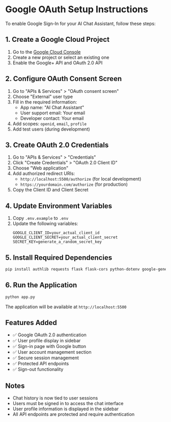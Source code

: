 # Google OAuth Setup Instructions

To enable Google Sign-In for your AI Chat Assistant, follow these steps:

## 1. Create a Google Cloud Project

1. Go to the [Google Cloud Console](https://console.cloud.google.com/)
2. Create a new project or select an existing one
3. Enable the Google+ API and OAuth 2.0 API

## 2. Configure OAuth Consent Screen

1. Go to "APIs & Services" > "OAuth consent screen"
2. Choose "External" user type
3. Fill in the required information:
   - App name: "AI Chat Assistant"
   - User support email: Your email
   - Developer contact: Your email
4. Add scopes: `openid`, `email`, `profile`
5. Add test users (during development)

## 3. Create OAuth 2.0 Credentials

1. Go to "APIs & Services" > "Credentials"
2. Click "Create Credentials" > "OAuth 2.0 Client ID"
3. Choose "Web application"
4. Add authorized redirect URIs:
   - `http://localhost:5500/authorize` (for local development)
   - `https://yourdomain.com/authorize` (for production)
5. Copy the Client ID and Client Secret

## 4. Update Environment Variables

1. Copy `.env.example` to `.env`
2. Update the following variables:
   ```
   GOOGLE_CLIENT_ID=your_actual_client_id
   GOOGLE_CLIENT_SECRET=your_actual_client_secret
   SECRET_KEY=generate_a_random_secret_key
   ```

## 5. Install Required Dependencies

```bash
pip install authlib requests flask flask-cors python-dotenv google-generativeai
```

## 6. Run the Application

```bash
python app.py
```

The application will be available at `http://localhost:5500`

## Features Added

- ✅ Google OAuth 2.0 authentication
- ✅ User profile display in sidebar
- ✅ Sign-in page with Google button
- ✅ User account management section
- ✅ Secure session management
- ✅ Protected API endpoints
- ✅ Sign-out functionality

## Notes

- Chat history is now tied to user sessions
- Users must be signed in to access the chat interface
- User profile information is displayed in the sidebar
- All API endpoints are protected and require authentication
